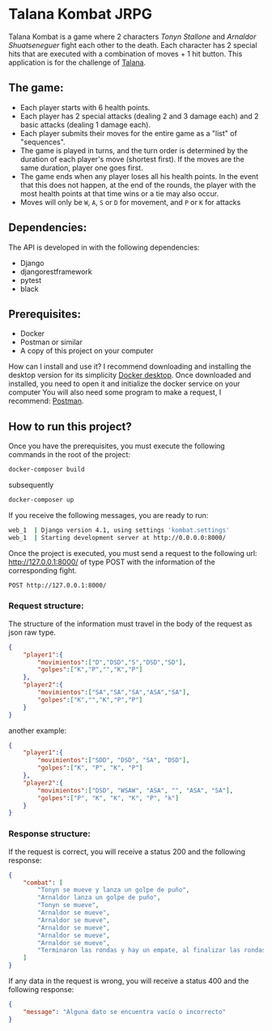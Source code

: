 # Talana Kombat JRPG

Talana Kombat is a game where 2 characters  _Tonyn Stallone_ and _Arnaldor Shuatseneguer_ fight each other to the death. Each character has 2 special hits that are executed with a combination of moves + 1 hit button.
This application is for the challenge of [Talana](https://web.talana.com/).

## The game:

- Each player starts with 6 health points.
- Each player has 2 special attacks (dealing 2 and 3 damage each) and 2 basic attacks (dealing 1 damage each).
- Each player submits their moves for the entire game as a "list" of "sequences".
- The game is played in turns, and the turn order is determined by the duration of each player's move (shortest first). If the moves are the same duration, player one goes first.
- The game ends when any player loses all his health points. In the event that this does not happen, at the end of the rounds, the player with the most health points at that time wins or a tie may also occur.
- Moves will only be `W`, `A`, `S` or `D` for movement, and `P` or `K` for attacks

## Dependencies:

The API is developed in with the following dependencies:

-   Django
-   djangorestframework
-   pytest
-   black

## Prerequisites:
-   Docker
-   Postman or similar
-   A copy of this project on your computer


How can I install and use it? I recommend downloading and installing the desktop version for its simplicity
[Docker desktop](https://www.docker.com/products/docker-desktop/).
Once downloaded and installed, you need to open it and initialize the docker service on your computer
You will also need some program to make a request, I recommend: [Postman](https://www.postman.com/).


## How to run this project?
Once you have the prerequisites, you must execute the following commands in the root of the project:
```sh
docker-composer build
```
subsequently
```sh
docker-composer up
```

If you receive the following messages, you are ready to run:
```sh
web_1  | Django version 4.1, using settings 'kombat.settings'
web_1  | Starting development server at http://0.0.0.0:8000/
```

Once the project is executed, you must send a request to the following url: http://127.0.0.1:8000/ of type POST with the information of the corresponding fight.
```sh
POST http://127.0.0.1:8000/
```
### Request structure:
The structure of the information must travel in the body of the request as json raw type.
```json
{
    "player1":{
        "movimientos":["D","DSD","S","DSD","SD"],
        "golpes":["K","P","","K","P"]
    },
    "player2":{
        "movimientos":["SA","SA","SA","ASA","SA"],
        "golpes":["K","","K","P","P"]
    }
}
```
another example:
```json
{
    "player1":{
        "movimientos":["SDD", "DSD", "SA", "DSD"],
        "golpes":["K", "P", "K", "P"]
    },
    "player2":{
        "movimientos":["DSD", "WSAW", "ASA", "", "ASA", "SA"],
        "golpes":["P", "K", "K", "K", "P", "k"]
    }
}
```

### Response structure:
If the request is correct, you will receive a status 200 and the following response:
```json
{
    "combat": [
        "Tonyn se mueve y lanza un golpe de puño",
        "Arnaldor lanza un golpe de puño",
        "Tonyn se mueve",
        "Arnaldor se mueve",
        "Arnaldor se mueve",
        "Arnaldor se mueve",
        "Arnaldor se mueve",
        "Arnaldor se mueve",
        "Terminaron las rondas y hay un empate, al finalizar las rondas ambos tienen 5 puntos de salud"
    ]
}
```
If any data in the request is wrong, you will receive a status 400 and the following response:
```json
{
    "message": "Alguna dato se encuentra vacío o incorrecto"
}
```
